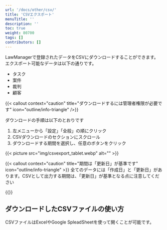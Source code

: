 ```yaml
---
url: '/docs/other/csv/'
title: 'CSVエクスポート'
menuTitle: ''
description: ''
toc: true
weight: 80700
tags: []
contributors: []
---
```


LawManagerで登録されたデータをCSVにダウンロードすることができます。
エクスポート可能なデータは以下の通りです。

- タスク
- 案件
- 裁判
- 顧客

{{< callout context="caution" title="ダウンロードするには管理者権限が必要です" icon="outline/info-triangle" />}}

ダウンロードの手順は以下のとおりです

1. 左メニューから「設定」「全般」の順にクリック
2. CSVダウンロードのセクションにスクロール
3. ダウンロードする期間を選択し、任意のボタンをクリック

{{< picture src="img/csvexport_tablet.webp" alt="" >}}

{{< callout context="caution" title="期間は「更新日」が基準です" icon="outline/info-triangle" >}}
全てのデータには「作成日」と「更新日」があります。CSVとして出力する期間は、「更新日」が基準となる点に注意してください

{{</callout>}}

## ダウンロードしたCSVファイルの使い方

CSVファイルはExcelやGoogle SpleadSheetを使って開くことが可能です。
